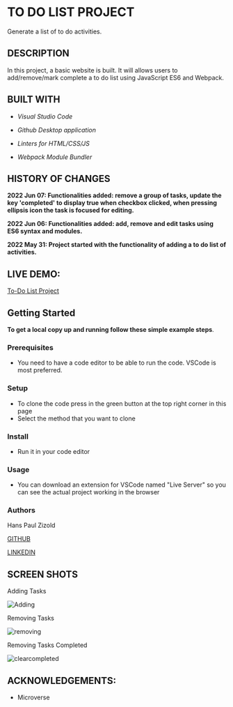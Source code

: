 # TO DO LIST PROJECT
Generate a list of to do activities.

## DESCRIPTION
In this project, a basic website is built. It will allows users to add/remove/mark complete a to do list using JavaScript ES6 and Webpack.

## BUILT WITH
- *Visual Studio Code*

- *Github Desktop application*

- *Linters for HTML/CSS/JS*

- *Webpack Module Bundler*

## HISTORY OF CHANGES
**2022 Jun 07: Functionalities added: remove a group of tasks, update the key 'completed' to display true when checkbox clicked, when pressing ellipsis icon the task is focused for editing.**

**2022 Jun 06: Functionalities added: add, remove and edit tasks using ES6 syntax and modules.**

**2022 May 31: Project started with the functionality of adding a to do list of activities.**

## LIVE DEMO: 

[To-Do List Project](https://hanszizold.github.io/ToDoList/dist/)

## Getting Started

**To get a local copy up and running follow these simple example steps**.

### Prerequisites

- You need to have a code editor to be able to run the code. VSCode is most preferred.

### Setup

- To clone the code press in the green button at the top right corner in this page
- Select the method that you want to clone

### Install

- Run it in your code editor

### Usage

- You can download an extension for VSCode named "Live Server" so you can see the actual project working in the browser

### Authors

Hans Paul Zizold
    
  [GITHUB](https://github.com/HansZizold)

  [LINKEDIN](https://www.linkedin.com/in/hans-paul-zizold-37129037/)

## SCREEN SHOTS

Adding Tasks

![Adding](https://user-images.githubusercontent.com/95872387/173734343-485fa403-6198-41b8-9356-b042387cc85d.jpg)

Removing Tasks

![removing](https://user-images.githubusercontent.com/95872387/173734360-182fc409-2209-4065-83a1-b7b390336937.jpg)

Removing Tasks Completed

![clearcompleted](https://user-images.githubusercontent.com/95872387/173734370-c253b2b4-e1a3-4fc0-81a3-b4e71b2caba2.jpg)

## ACKNOWLEDGEMENTS: 

- Microverse
